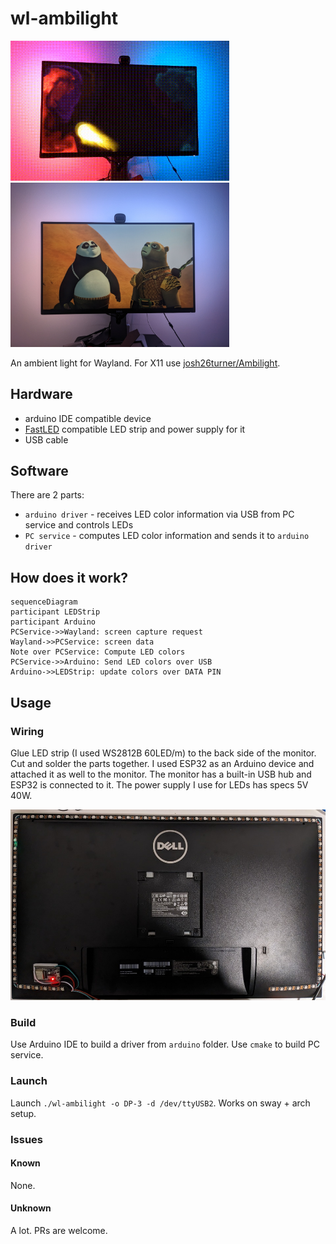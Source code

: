 # wl-ambilight

<p float="left" aligh="middle">
  <img src="media/wl-ambilight.gif" width="350" />
  <img src="media/panda.jpg" width="350" /> 
</p>

An ambient light for Wayland.
For X11 use [josh26turner/Ambilight](https://github.com/josh26turner/Ambilight). 

## Hardware

* arduino IDE compatible device
* [FastLED](https://fastled.io/) compatible LED strip and power supply for it
* USB cable

## Software

There are 2 parts:

* `arduino driver` - receives LED color information via USB from PC service and controls LEDs
* `PC service` - computes LED color information and sends it to `arduino driver`

## How does it work?

```mermaid
sequenceDiagram
participant LEDStrip
participant Arduino
PCService->>Wayland: screen capture request
Wayland->>PCService: screen data
Note over PCService: Compute LED colors
PCService->>Arduino: Send LED colors over USB
Arduino->>LEDStrip: update colors over DATA PIN
```

## Usage

### Wiring

Glue LED strip (I used WS2812B 60LED/m) to the back side of the monitor.
Cut and solder the parts together. I used ESP32 as an Arduino device and attached it as well to the monitor. The monitor has a built-in USB hub and ESP32 is connected to it. The power supply I use for LEDs has specs 5V 40W.

<p float="left" aligh="middle">
  <img src="media/monitor.jpg" width="700" /> 
</p>

### Build

Use Arduino IDE to build a driver from `arduino` folder.
Use `cmake` to build PC service.

### Launch

Launch `./wl-ambilight -o DP-3 -d /dev/ttyUSB2`.
Works on sway + arch setup.

### Issues

#### Known

None.

#### Unknown

A lot. PRs are welcome.
